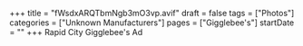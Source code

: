 +++
title = "fWsdxARQTbmNgb3mO3vp.avif"
draft = false
tags = ["Photos"]
categories = ["Unknown Manufacturers"]
pages = ["Gigglebee's"]
startDate = ""
+++
Rapid City Gigglebee's Ad
